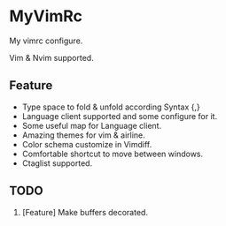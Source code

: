 # MyVimRc

My vimrc configure.

Vim & Nvim supported.

## Feature

+ Type space to fold & unfold according Syntax {,}
+ Language client supported and some configure for it.
+ Some useful map for Language client.
+ Amazing themes for vim & airline.
+ Color schema customize in Vimdiff.
+ Comfortable shortcut to move between windows.
+ Ctaglist supported.

## TODO

1. [Feature] Make buffers decorated.
